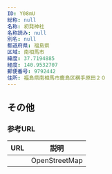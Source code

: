 ```yaml
---
ID: Y08mU
総称: null
名称: 初発神社
名称読み: null
別名: null
都道府県: 福島県
区域: 南相馬市
緯度: 37.7194885
経度: 140.9532707
郵便番号: 9792442
住所: 福島県南相馬市鹿島区横手原田２０
---
```


## その他

### 参考URL

| URL | 説明          |
| --- | ------------- |
|     | OpenStreetMap |
